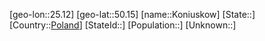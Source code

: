 ﻿---
location: [50.15,25.12]
type: City
tags:
- geo/City


SpocWebEntityId: 31560
isDeleted: false
confidential: public

---
[geo-lon::25.12]
[geo-lat::50.15]
[name::Koniuskow]
[State::]
[Country::[Poland](geo/Continent/Europe/Poland.md)]
[StateId::]
[Population::]
[Unknown::]

